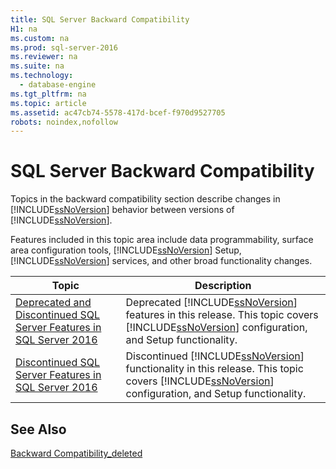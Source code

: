 ```yaml
---
title: SQL Server Backward Compatibility
H1: na
ms.custom: na
ms.prod: sql-server-2016
ms.reviewer: na
ms.suite: na
ms.technology: 
  - database-engine
ms.tgt_pltfrm: na
ms.topic: article
ms.assetid: ac47cb74-5578-417d-bcef-f970d9527705
robots: noindex,nofollow
---
```

# SQL Server Backward Compatibility
  Topics in the backward compatibility section describe changes in [!INCLUDE[ssNoVersion](../../Token/Other/ssNoVersion_md.md)] behavior between versions of [!INCLUDE[ssNoVersion](../../Token/Other/ssNoVersion_md.md)].  
  
 Features included in this topic area include data programmability, surface area configuration tools, [!INCLUDE[ssNoVersion](../../Token/Other/ssNoVersion_md.md)] Setup, [!INCLUDE[ssNoVersion](../../Token/Other/ssNoVersion_md.md)] services, and other broad functionality changes.  
  
|Topic|Description|  
|-----------|-----------------|  
|[Deprecated and Discontinued SQL Server Features in SQL Server 2016](../../Topics/TopicNameNotContainA/Deprecated-and-Discontinued-SQL-Server-Features-in-SQL-Server-2016.md)|Deprecated [!INCLUDE[ssNoVersion](../../Token/Other/ssNoVersion_md.md)] features in this release. This topic covers [!INCLUDE[ssNoVersion](../../Token/Other/ssNoVersion_md.md)] configuration, and Setup functionality.|  
|[Discontinued SQL Server Features in SQL Server 2016](../../Topics/TopicNameNotContainA/Discontinued-SQL-Server-Features-in-SQL-Server-2016.md)|Discontinued [!INCLUDE[ssNoVersion](../../Token/Other/ssNoVersion_md.md)] functionality in this release. This topic covers [!INCLUDE[ssNoVersion](../../Token/Other/ssNoVersion_md.md)] configuration, and Setup functionality.|  
  
## See Also  
 [Backward Compatibility_deleted](../Topic/Backward%20Compatibility_deleted.md)  
  
  